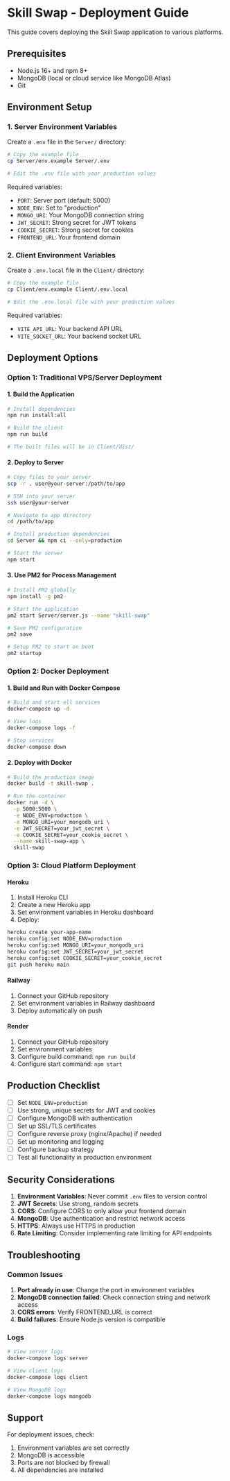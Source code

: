 # Skill Swap - Deployment Guide

This guide covers deploying the Skill Swap application to various platforms.

## Prerequisites

- Node.js 16+ and npm 8+
- MongoDB (local or cloud service like MongoDB Atlas)
- Git

## Environment Setup

### 1. Server Environment Variables

Create a `.env` file in the `Server/` directory:

```bash
# Copy the example file
cp Server/env.example Server/.env

# Edit the .env file with your production values
```

Required variables:
- `PORT`: Server port (default: 5000)
- `NODE_ENV`: Set to "production"
- `MONGO_URI`: Your MongoDB connection string
- `JWT_SECRET`: Strong secret for JWT tokens
- `COOKIE_SECRET`: Strong secret for cookies
- `FRONTEND_URL`: Your frontend domain

### 2. Client Environment Variables

Create a `.env.local` file in the `Client/` directory:

```bash
# Copy the example file
cp Client/env.example Client/.env.local

# Edit the .env.local file with your production values
```

Required variables:
- `VITE_API_URL`: Your backend API URL
- `VITE_SOCKET_URL`: Your backend socket URL

## Deployment Options

### Option 1: Traditional VPS/Server Deployment

#### 1. Build the Application

```bash
# Install dependencies
npm run install:all

# Build the client
npm run build

# The built files will be in Client/dist/
```

#### 2. Deploy to Server

```bash
# Copy files to your server
scp -r . user@your-server:/path/to/app

# SSH into your server
ssh user@your-server

# Navigate to app directory
cd /path/to/app

# Install production dependencies
cd Server && npm ci --only=production

# Start the server
npm start
```

#### 3. Use PM2 for Process Management

```bash
# Install PM2 globally
npm install -g pm2

# Start the application
pm2 start Server/server.js --name "skill-swap"

# Save PM2 configuration
pm2 save

# Setup PM2 to start on boot
pm2 startup
```

### Option 2: Docker Deployment

#### 1. Build and Run with Docker Compose

```bash
# Build and start all services
docker-compose up -d

# View logs
docker-compose logs -f

# Stop services
docker-compose down
```

#### 2. Deploy with Docker

```bash
# Build the production image
docker build -t skill-swap .

# Run the container
docker run -d \
  -p 5000:5000 \
  -e NODE_ENV=production \
  -e MONGO_URI=your_mongodb_uri \
  -e JWT_SECRET=your_jwt_secret \
  -e COOKIE_SECRET=your_cookie_secret \
  --name skill-swap-app \
  skill-swap
```

### Option 3: Cloud Platform Deployment

#### Heroku

1. Install Heroku CLI
2. Create a new Heroku app
3. Set environment variables in Heroku dashboard
4. Deploy:

```bash
heroku create your-app-name
heroku config:set NODE_ENV=production
heroku config:set MONGO_URI=your_mongodb_uri
heroku config:set JWT_SECRET=your_jwt_secret
heroku config:set COOKIE_SECRET=your_cookie_secret
git push heroku main
```

#### Railway

1. Connect your GitHub repository
2. Set environment variables in Railway dashboard
3. Deploy automatically on push

#### Render

1. Connect your GitHub repository
2. Set environment variables
3. Configure build command: `npm run build`
4. Configure start command: `npm start`

## Production Checklist

- [ ] Set `NODE_ENV=production`
- [ ] Use strong, unique secrets for JWT and cookies
- [ ] Configure MongoDB with authentication
- [ ] Set up SSL/TLS certificates
- [ ] Configure reverse proxy (nginx/Apache) if needed
- [ ] Set up monitoring and logging
- [ ] Configure backup strategy
- [ ] Test all functionality in production environment

## Security Considerations

1. **Environment Variables**: Never commit `.env` files to version control
2. **JWT Secrets**: Use strong, random secrets
3. **CORS**: Configure CORS to only allow your frontend domain
4. **MongoDB**: Use authentication and restrict network access
5. **HTTPS**: Always use HTTPS in production
6. **Rate Limiting**: Consider implementing rate limiting for API endpoints

## Troubleshooting

### Common Issues

1. **Port already in use**: Change the port in environment variables
2. **MongoDB connection failed**: Check connection string and network access
3. **CORS errors**: Verify FRONTEND_URL is correct
4. **Build failures**: Ensure Node.js version is compatible

### Logs

```bash
# View server logs
docker-compose logs server

# View client logs
docker-compose logs client

# View MongoDB logs
docker-compose logs mongodb
```

## Support

For deployment issues, check:
1. Environment variables are set correctly
2. MongoDB is accessible
3. Ports are not blocked by firewall
4. All dependencies are installed 